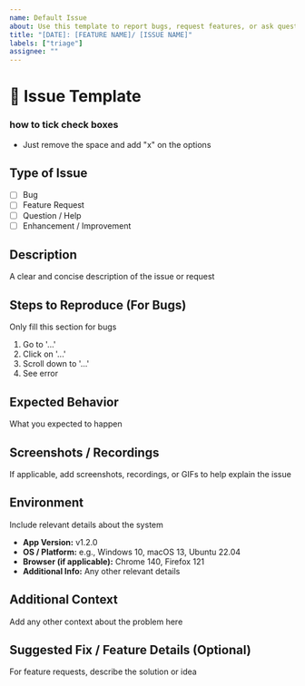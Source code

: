 ```yaml
---
name: Default Issue
about: Use this template to report bugs, request features, or ask questions
title: "[DATE]: [FEATURE NAME]/ [ISSUE NAME]"
labels: ["triage"]
assignee: ""
---
```

# 📝 Issue Template

### how to tick check boxes
- Just remove the space and add "x" on the options

## Type of Issue
<!-- Select one by removing the others -->
- [ ] Bug
- [ ] Feature Request
- [ ] Question / Help
- [ ] Enhancement / Improvement

## Description
A clear and concise description of the issue or request

## Steps to Reproduce (For Bugs)
Only fill this section for bugs
1. Go to '...'
2. Click on '...'
3. Scroll down to '...'
4. See error

## Expected Behavior
What you expected to happen

## Screenshots / Recordings
If applicable, add screenshots, recordings, or GIFs to help explain the issue

## Environment
Include relevant details about the system
- **App Version:** v1.2.0
- **OS / Platform:** e.g., Windows 10, macOS 13, Ubuntu 22.04
- **Browser (if applicable):** Chrome 140, Firefox 121
- **Additional Info:** Any other relevant details

## Additional Context
Add any other context about the problem here

## Suggested Fix / Feature Details (Optional)
For feature requests, describe the solution or idea
